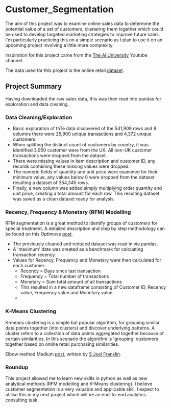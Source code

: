 # Customer_Segmentation

The aim of this project was to examine online sales data to determine the potential value of a set of customers, clustering them together which could be used to develop targeted marketing strategies to improve future sales. I'm particularly practicing this on a simple scenario as I plan to use it on an upcoming project involving a little more complexity.

Inspiration for this project came from the [The AI University](https://www.youtube.com/channel/UCv6Uw36LRbYnX4HDxKPguKg) Youtube channel.

The data used for this project is the online retail [dataset](http://archive.ics.uci.edu/ml/machine-learning-databases/00352/).

## Project Summary

Having downloaded the raw sales data, this was then read into pandas for exploration and data cleaning.

### Data Cleaning/Exploration

- Basic exploration of thTe data discovered of the 541,909 rows and 8 columns there were 25,900 unique transactions and 4,372 unique customers.
- When splitting the distinct count of customers by country, it was identified 3,950 customer were from the UK. All non-UK customer transactions were dropped from the dataset.
- There were missing values in item description and customer ID, any records containing these missing values were dropped. 
- The numeric fields of quantity and unit price were examined for their minimum value, any values below 0 were dropped from the dataset resulting a dataset of 354,345 rows.
- Finally, a new column was added simply multiplying order quantity and unit price, creating a total amount for each row. This resulting dataset was saved as a clean dataset ready for analysis.

### Recency, Frequency & Monetary (RFM) Modelling

RFM segmentation is a great method to identify groups of customers for special treatment. A detailed description and step by step methodology can be found on this Optimove [post](https://www.optimove.com/resources/learning-center/rfm-segmentation).

- The previously cleaned and reduced dataset was read in via pandas.
- A 'maximum' date was created as a benchmark for calcuating transaction recency.
- Values for Recency, Frequency and Monetary were then calculated for each customer:
    - Recency = Days since last transaction
    - Frequency = Total number of transactions
    - Monetary = Sum total amount of all transactions
  - This resulted in a new dataframe consisting of Customer ID, Recency value, Frequency value and Monetary value.
  - 

### K-Means Clustering

K-means clustering is a simple but popular algorithm, for grouping similar data points together (into clusters) and discover underlying patterns. A cluster refers to a collection of data points aggregated together because of certain similarities. In this scenario the algorithm is 'grouping' customers together based on online retail purchasing similarities.



Elbow method Medium [post](https://medium.com/analytics-vidhya/elbow-method-of-k-means-clustering-algorithm-a0c916adc540), written by [S Joel Franklin](https://medium.com/@joel_34096).


### Roundup

This project allowed me to learn new skills in python as well as new analytical methods (RFM modelling and K-Means clustering). I believe customer segmentation is a very valuable and applicable skill,  I expect to utilise this in my next project which will be an end-to-end analytics consulting task.
